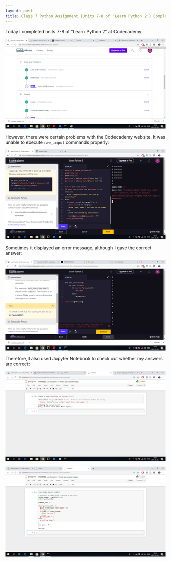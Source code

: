 ```yaml
---
layout: post
title: Class 7 Python Assignment (Units 7-8 of 'Learn Python 2') Completed at Codecademy
---
```


Today I completed units 7-8 of "Learn Python 2" at Codecademy:

![](/img/python78_completed.png)

However, there were certain problems with the Codecademy website. It was unable to execute `raw_input` commands properly:

![](/img/python78_error.png)

Sometimes it displayed an error message, although I gave the correct answer:

![](/img/python78_error2.png)

Therefore, I also used Jupyter Notebook to check out whether my answers are correct:

![](/img/python78_jupyter.png)  


![](/img/python78_jupyter2.png)
